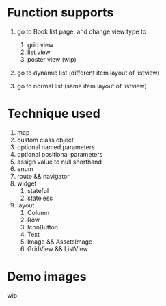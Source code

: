 # Function supports
1. go to Book list page, and change view type to 
	1. grid view
	2. list view
	3. poster view (wip)

2. go to dynamic list (different item layout of listview)
3. go to normal list (same item layout of listview)


# Technique used
1. map
2. custom class object
3. optional named parameters
4. optional positional parameters
5. assign value to null shorthand 
6. enum
7. route && navigator
7. widget
	1. stateful
	2. stateless
8. layout
	1. Column
	2. Row
	3. IconButton
	4. Text
	5. Image && AssetsImage
	6. GridView && ListView

# Demo images
wip

